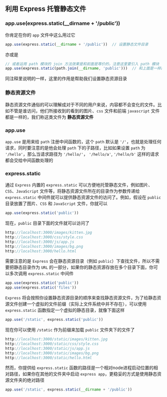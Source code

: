 ## 利用 Express 托管静态文件

### app.use(express.static(__dirname + '/public'))

你肯定在你的 `app` 文件中这么用过它

```js
app.use(express.static(__dirname + '/public'))  // 设置静态文件目录
```

亦或是

```js
// 或者运用 path 模块的 join 方法效果是和前面是等价的，注意这里要引入 path 模块
app.use(express.static(path.join(__dirname, 'public')))  // 和上面是一样的
```

同注释里说明的一样，这里的作用是帮助我们设置静态资源目录

### 静态资源文件

静态资源文件通俗的可以理解成对于不同的用户来说，内容都不会变化的文件。比如不管是谁访问，他们所接收到的看到的图片、`css` 文件和前端 `javascript` 文件都是一样的，我们称这类文件为 **静态资源文件**

### app.use

`app.use` 是用来给 `path` 注册中间函数的，这个 `path` 默认是 `'/'`，也就是处理任何请求，同时要注意的是他会处理 `path` 下的子路径，比如如果设置 `path` 为 `'/hello'`，那么当请求路径为 `'/hello/'`， `'/hello/a'`, `'/hello/b'` 这样的请求都会交给中间函数处理的

### express.static

通过 `Express` 内置的 ```express.static``` 可以方便地托管静态文件，例如图片、`CSS`、`JavaScript` 文件等，将静态资源文件所在的目录作为参数传递给 ```express.static``` 中间件就可以提供静态资源文件的访问了。例如，假设在 `public` 目录放置了图片、`CSS` 和 `JavaScript` 文件，你就可以

```js
app.use(express.static('public'))
```

现在，`public` 目录下面的文件就可以访问了

```js
http://localhost:3000/images/kitten.jpg
http://localhost:3000/css/style.css
http://localhost:3000/js/app.js
http://localhost:3000/images/bg.png
http://localhost:3000/hello.html
```

需要注意的是 `Express` 会在静态资源目录（例如 `public`）下查找文件，所以不需要把静态目录作为 `URL` 的一部分，如果你的静态资源存放在多个目录下面，你可以多次调用 `express.static` 中间件

```js
app.use(express.static('public'))
app.use(express.static('files'))
```

`Express` 将会按照你设置静态资源目录的顺序来查找静态资源文件，为了给静态资源文件创建一个虚拟的文件前缀（实际上文件系统中并不存在），可以使用 `express.static` 函数指定一个虚拟的静态目录，就像下面这样

```js
app.use('/static', express.static('public'))
```

现在你可以使用 `/static` 作为前缀来加载 `public` 文件夹下的文件了

```js
http://localhost:3000/static/images/kitten.jpg
http://localhost:3000/static/css/style.css
http://localhost:3000/static/js/app.js
http://localhost:3000/static/images/bg.png
http://localhost:3000/static/hello.html
```

然而，你提供给 `express.static` 函数的路径是一个相对node进程启动位置的相对路径，如果你在其他的文件夹中启动 `express app`，更稳妥的方式是使用静态资源文件夹的绝对路径

```js
app.use('/static', express.static(__dirname + '/public'))
```
